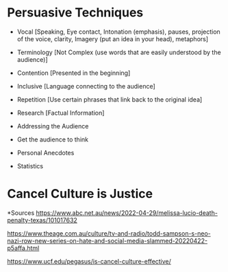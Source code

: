# Persuasive Techniques

- Vocal [Speaking, Eye contact, Intonation (emphasis), pauses, projection of the voice, clarity, Imagery (put an idea in your head), metaphors]
- Terminology [Not Complex (use words that are easily understood by the audience)]
- Contention [Presented in the beginning]
- Inclusive [Language connecting to the audience]
- Repetition [Use certain phrases that link back to the original idea]
- Research [Factual Information]

- Addressing the Audience
- Get the audience to think
- Personal Anecdotes
- Statistics

# Cancel Culture is Justice

*Sources
https://www.abc.net.au/news/2022-04-29/melissa-lucio-death-penalty-texas/101017632

https://www.theage.com.au/culture/tv-and-radio/todd-sampson-s-neo-nazi-row-new-series-on-hate-and-social-media-slammed-20220422-p5affa.html

https://www.ucf.edu/pegasus/is-cancel-culture-effective/